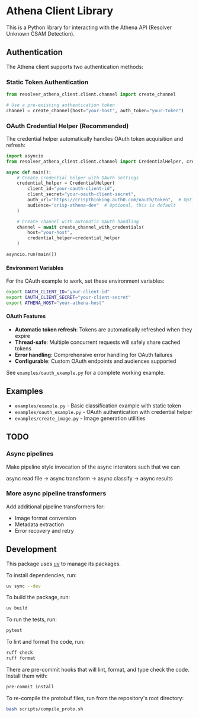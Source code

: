 # Athena Client Library

This is a Python library for interacting with the Athena API (Resolver Unknown
CSAM Detection).

## Authentication

The Athena client supports two authentication methods:

### Static Token Authentication
```python
from resolver_athena_client.client.channel import create_channel

# Use a pre-existing authentication token
channel = create_channel(host="your-host", auth_token="your-token")
```

### OAuth Credential Helper (Recommended)
The credential helper automatically handles OAuth token acquisition and refresh:

```python
import asyncio
from resolver_athena_client.client.channel import CredentialHelper, create_channel_with_credentials

async def main():
    # Create credential helper with OAuth settings
    credential_helper = CredentialHelper(
        client_id="your-oauth-client-id",
        client_secret="your-oauth-client-secret",
        auth_url="https://crispthinking.auth0.com/oauth/token",  # Optional, this is default
        audience="crisp-athena-dev"  # Optional, this is default
    )

    # Create channel with automatic OAuth handling
    channel = await create_channel_with_credentials(
        host="your-host",
        credential_helper=credential_helper
    )

asyncio.run(main())
```

#### Environment Variables
For the OAuth example to work, set these environment variables:
```bash
export OAUTH_CLIENT_ID="your-client-id"
export OAUTH_CLIENT_SECRET="your-client-secret"
export ATHENA_HOST="your-athena-host"
```

#### OAuth Features
- **Automatic token refresh**: Tokens are automatically refreshed when they expire
- **Thread-safe**: Multiple concurrent requests will safely share cached tokens
- **Error handling**: Comprehensive error handling for OAuth failures
- **Configurable**: Custom OAuth endpoints and audiences supported

See `examples/oauth_example.py` for a complete working example.

## Examples

- `examples/example.py` - Basic classification example with static token
- `examples/oauth_example.py` - OAuth authentication with credential helper
- `examples/create_image.py` - Image generation utilities

## TODO

### Async pipelines
Make pipeline style invocation of the async interators such that we can

async read file -> async transform -> async classify -> async results

### More async pipeline transformers
Add additional pipeline transformers for:
- Image format conversion
- Metadata extraction
- Error recovery and retry



## Development
This package uses [uv](https://docs.astral.sh/uv/) to manage its packages.

To install dependencies, run:

```bash
uv sync --dev
```

To build the package, run:

```bash
uv build
```

To run the tests, run:

```bash
pytest
```

To lint and format the code, run:

```bash
ruff check
ruff format
```

There are pre-commit hooks that will lint, format, and type check the code.
Install them with:

```bash
pre-commit install
```

To re-compile the protobuf files, run from the repository's root directory:

```bash
bash scripts/compile_proto.sh
```
